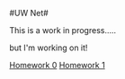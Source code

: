 #UW Net#

This is a work in progress.....

but I'm working on it!

[Homework 0](./hw0.md)
[Homework 1](./hw1.md)
